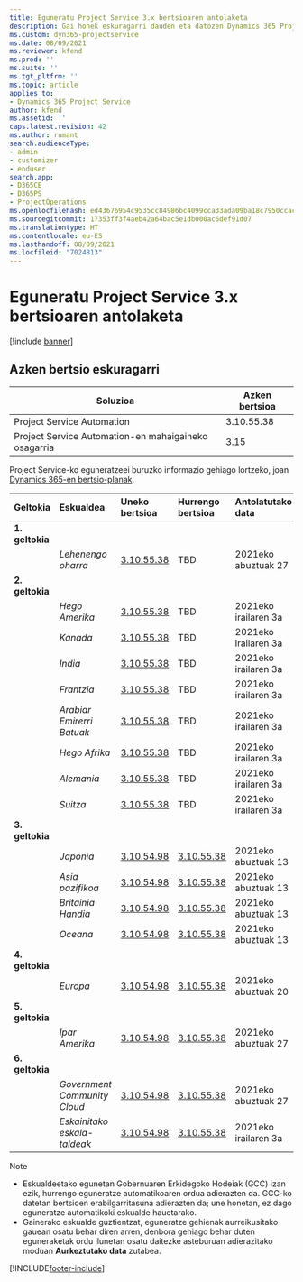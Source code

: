 ```yaml
---
title: Eguneratu Project Service 3.x bertsioaren antolaketa
description: Gai honek eskuragarri dauden eta datozen Dynamics 365 Project Service Automation-en bertsioei buruzko informazioa eskaintzen du.
ms.custom: dyn365-projectservice
ms.date: 08/09/2021
ms.reviewer: kfend
ms.prod: ''
ms.suite: ''
ms.tgt_pltfrm: ''
ms.topic: article
applies_to:
- Dynamics 365 Project Service
author: kfend
ms.assetid: ''
caps.latest.revision: 42
ms.author: rumant
search.audienceType:
- admin
- customizer
- enduser
search.app:
- D365CE
- D365PS
- ProjectOperations
ms.openlocfilehash: ed43676954c9535cc84986bc4099cca33ada09ba18c7950ccacb0dec575d0636
ms.sourcegitcommit: 17353ff3f4aeb42a64bac5e1db000ac6def91d07
ms.translationtype: HT
ms.contentlocale: eu-ES
ms.lasthandoff: 08/09/2021
ms.locfileid: "7024813"
---
```

# <a name="update-release-schedule-for-project-service-3x"></a>Eguneratu Project Service 3.x bertsioaren antolaketa

[!include [banner](../includes/psa-now-project-operations.md)]

## <a name="latest-version-availability"></a>Azken bertsio eskuragarri

| Soluzioa  | Azken bertsioa |
|-------|----|
| Project Service Automation    | 3.10.55.38 |
| Project Service Automation-en mahaigaineko osagarria                | 3.15          |

Project Service-ko eguneratzeei buruzko informazio gehiago lortzeko, joan [Dynamics 365-en bertsio-planak](/dynamics365/release-plans/). 

| Geltokia  | Eskualdea | Uneko bertsioa | Hurrengo bertsioa |  Antolatutako data
| :---   | :---   | :---   | :---   |:---   |         
|<strong>1. geltokia</strong> | |  |  | |
| | <i>Lehenengo oharra</i> | [3.10.55.38](whats-new-ur-34.md) | TBD | 2021eko abuztuak 27
|<strong>2. geltokia</strong> | |  |  | |
| | <i>Hego Amerika</i> | [3.10.55.38](whats-new-ur-34.md) | TBD | 2021eko irailaren 3a
| | <i>Kanada</i> | [3.10.55.38](whats-new-ur-34.md) | TBD | 2021eko irailaren 3a
| | <i>India</i> | [3.10.55.38](whats-new-ur-34.md) | TBD | 2021eko irailaren 3a
| | <i>Frantzia</i> | [3.10.55.38](whats-new-ur-34.md) | TBD | 2021eko irailaren 3a
| | <i>Arabiar Emirerri Batuak</i> | [3.10.55.38](whats-new-ur-34.md) | TBD | 2021eko irailaren 3a
| | <i>Hego Afrika</i> | [3.10.55.38](whats-new-ur-34.md) | TBD | 2021eko irailaren 3a
| | <i>Alemania</i> | [3.10.55.38](whats-new-ur-34.md) | TBD | 2021eko irailaren 3a
| | <i>Suitza</i> | [3.10.55.38](whats-new-ur-34.md) | TBD | 2021eko irailaren 3a
|<strong>3. geltokia</strong> | |  |  | |
| | <i>Japonia</i> | [3.10.54.98](whats-new-ur-33.md) | [3.10.55.38](whats-new-ur-34.md) | 2021eko abuztuak 13
| | <i>Asia pazifikoa</i> | [3.10.54.98](whats-new-ur-33.md) | [3.10.55.38](whats-new-ur-34.md) | 2021eko abuztuak 13
| | <i>Britainia Handia</i> | [3.10.54.98](whats-new-ur-33.md) | [3.10.55.38](whats-new-ur-34.md) | 2021eko abuztuak 13
| | <i>Oceana</i> | [3.10.54.98](whats-new-ur-33.md) | [3.10.55.38](whats-new-ur-34.md) | 2021eko abuztuak 13
|<strong>4. geltokia</strong> | |  |  | |
| | <i>Europa</i> | [3.10.54.98](whats-new-ur-33.md) | [3.10.55.38](whats-new-ur-34.md) | 2021eko abuztuak 20
|<strong>5. geltokia</strong> | |  |  | |
| | <i>Ipar Amerika</i> | [3.10.54.98](whats-new-ur-33.md) | [3.10.55.38](whats-new-ur-34.md) | 2021eko abuztuak 27
|<strong>6. geltokia</strong> | |  |  | |
| | <i>Government Community Cloud</i> | [3.10.54.98](whats-new-ur-33.md) | [3.10.55.38](whats-new-ur-34.md) | 2021eko abuztuak 27
| | <i>Eskainitako eskala-taldeak</i> | [3.10.54.98](whats-new-ur-33.md) | [3.10.55.38](whats-new-ur-34.md) | 2021eko irailaren 3a

>[!Note]
> - Eskualdeetako egunetan Gobernuaren Erkidegoko Hodeiak (GCC) izan ezik, hurrengo eguneratze automatikoaren ordua adierazten da. GCC-ko datetan bertsioen erabilgarritasuna adierazten da; une honetan, ez dago eguneratze automatikoki eskualde hauetarako.
> - Gainerako eskualde guztientzat, eguneratze gehienak aurreikusitako gauean osatu behar diren arren, denbora gehiago behar duten eguneraketak ordu ilunetan osatu daitezke asteburuan adierazitako moduan **Aurkeztutako data** zutabea.


[!INCLUDE[footer-include](../includes/footer-banner.md)]
